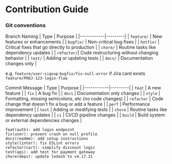 # Contribution Guide

### Git conventions
Branch Naming
| Type       | Purpose |
|------------|---------|
| `feature/` | New features or enhancements |
| `bugfix/`  | Non-critical bug fixes |
| `hotfix/`  | Critical fixes that go directly to production |
| `chore/`   | Routine tasks like dependency updates |
| `refactor/`| Code restructuring without changing behavior |
| `test/`    | Adding or updating tests |
| `docs/`    | Documentation changes only |

e.g. `feature/user-signup` `bugfix/fix-null-error`
if Jira card exists `feature/PROJ-123-login-flow`

Commit Message
| Type       | Purpose |
|------------|---------|
| `feat`     | A new feature |
| `fix`      | A bug fix |
| `docs`     | Documentation only changes |
| `style`    | Formatting, missing semicolons, etc (no code changes) |
| `refactor` | Code change that doesn't fix a bug or add a feature |
| `perf`     | Performance improvement |
| `test`     | Adding or modifying tests |
| `chore`    | Routine tasks like dependency updates |
| `ci`       | CI/CD pipeline changes |
| `build`    | Build system or external dependencies changes |

```
feat(auth): add login endpoint
fix(user): prevent crash on null profile
docs(readme): add setup instructions
style(linter): fix ESLint errors
refactor(cart): simplify discount logic
test(api): add test for payment gateway
chore(deps): update lodash to v4.17.21
```
